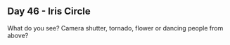 ## Day 46 - Iris Circle

What do you see?  Camera shutter, tornado, flower or dancing people from above?
